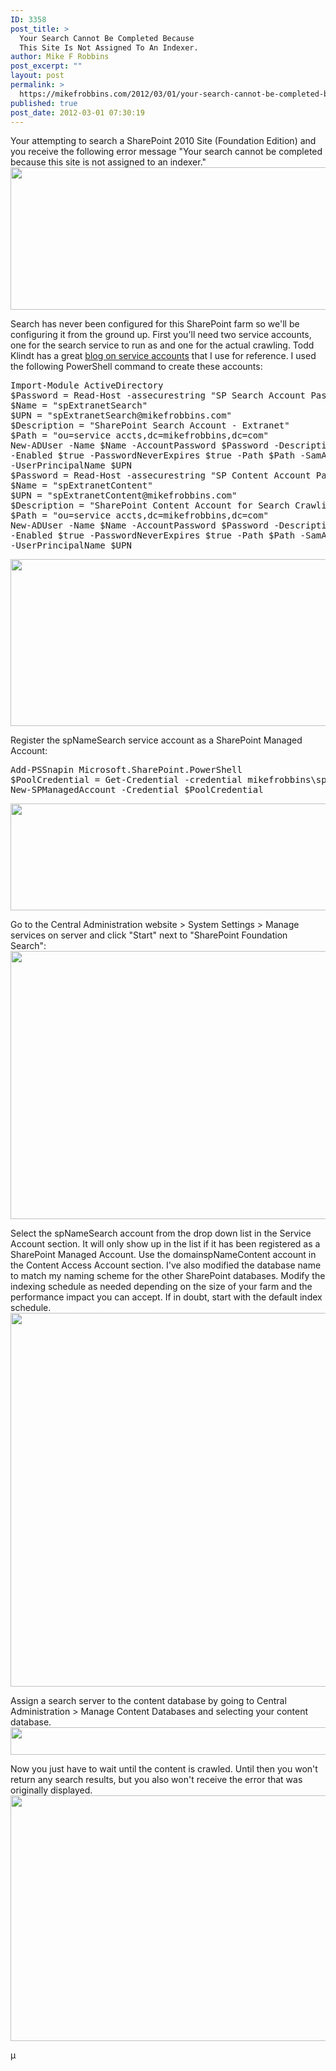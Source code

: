 ```yaml
---
ID: 3358
post_title: >
  Your Search Cannot Be Completed Because
  This Site Is Not Assigned To An Indexer.
author: Mike F Robbins
post_excerpt: ""
layout: post
permalink: >
  https://mikefrobbins.com/2012/03/01/your-search-cannot-be-completed-because-this-site-is-not-assigned-to-an-indexer/
published: true
post_date: 2012-03-01 07:30:19
---
```

Your attempting to search a SharePoint 2010 Site (Foundation Edition) and you receive the following error message "Your search cannot be completed because this site is not assigned to an indexer."
<a href="http://mikefrobbins.com/wp-content/uploads/2012/02/sp2010f-search1.png"><img class="alignnone size-full wp-image-3360" title="sp2010f-search1" alt="" src="http://mikefrobbins.com/wp-content/uploads/2012/02/sp2010f-search1.png" width="635" height="228" /></a>

Search has never been configured for this SharePoint farm so we'll be configuring it from the ground up. First you'll need two service accounts, one for the search service to run as and one for the actual crawling. Todd Klindt has a great <a href="http://www.toddklindt.com/blog/Lists/Posts/Post.aspx?ID=237" target="_blank">blog on service accounts</a> that I use for reference. I used the following PowerShell command to create these accounts:
<pre class="lang:ps decode:true">Import-Module ActiveDirectory
$Password = Read-Host -assecurestring "SP Search Account Password"
$Name = "spExtranetSearch"
$UPN = "spExtranetSearch@mikefrobbins.com"
$Description = "SharePoint Search Account - Extranet"
$Path = "ou=service accts,dc=mikefrobbins,dc=com"
New-ADUser -Name $Name -AccountPassword $Password -Description $Description `
-Enabled $true -PasswordNeverExpires $true -Path $Path -SamAccountName $Name `
-UserPrincipalName $UPN
$Password = Read-Host -assecurestring "SP Content Account Password"
$Name = "spExtranetContent"
$UPN = "spExtranetContent@mikefrobbins.com"
$Description = "SharePoint Content Account for Search Crawling - Extranet"
$Path = "ou=service accts,dc=mikefrobbins,dc=com"
New-ADUser -Name $Name -AccountPassword $Password -Description $Description `
-Enabled $true -PasswordNeverExpires $true -Path $Path -SamAccountName $Name `
-UserPrincipalName $UPN</pre>
<a href="http://mikefrobbins.com/wp-content/uploads/2012/02/sp2010f-search2.png"><img class="alignnone size-full wp-image-3362" title="sp2010f-search2" alt="" src="http://mikefrobbins.com/wp-content/uploads/2012/02/sp2010f-search2.png" width="606" height="267" /></a>

Register the spNameSearch service account as a SharePoint Managed Account:
<pre class="lang:ps decode:true">Add-PSSnapin Microsoft.SharePoint.PowerShell
$PoolCredential = Get-Credential -credential mikefrobbins\spExtranetSearch
New-SPManagedAccount -Credential $PoolCredential</pre>
<a href="http://mikefrobbins.com/wp-content/uploads/2012/02/sp2010f-search21.png"><img class="alignnone size-full wp-image-3374" title="sp2010f-search21" alt="" src="http://mikefrobbins.com/wp-content/uploads/2012/02/sp2010f-search21.png" width="587" height="171" /></a>

Go to the Central Administration website &gt; System Settings &gt; Manage services on server and click "Start" next to "SharePoint Foundation Search":
<a href="http://mikefrobbins.com/wp-content/uploads/2012/02/sp2010f-search3.png"><img class="alignnone size-full wp-image-3372" title="sp2010f-search3" alt="" src="http://mikefrobbins.com/wp-content/uploads/2012/02/sp2010f-search3.png" width="640" height="429" /></a>

Select the spNameSearch account from the drop down list in the Service Account section. It will only show up in the list if it has been registered as a SharePoint Managed Account. Use the domainspNameContent account in the Content Access Account section. I've also modified the database name to match my naming scheme for the other SharePoint databases. Modify the indexing schedule as needed depending on the size of your farm and the performance impact you can accept. If in doubt, start with the default index schedule.
<a href="http://mikefrobbins.com/wp-content/uploads/2012/02/sp2010f-search4.png"><img class="alignnone size-full wp-image-3376" title="sp2010f-search4" alt="" src="http://mikefrobbins.com/wp-content/uploads/2012/02/sp2010f-search4.png" width="640" height="598" /></a>

Assign a search server to the content database by going to Central Administration &gt; Manage Content Databases and selecting your content database.
<a href="http://mikefrobbins.com/wp-content/uploads/2012/02/sp2010f-search5.png"><img class="alignnone size-full wp-image-3378" title="sp2010f-search5" alt="" src="http://mikefrobbins.com/wp-content/uploads/2012/02/sp2010f-search5.png" width="640" height="44" /></a>

Now you just have to wait until the content is crawled. Until then you won't return any search results, but you also won't receive the error that was originally displayed.
<a href="http://mikefrobbins.com/wp-content/uploads/2012/02/sp2010f-search6.png"><img class="alignnone size-full wp-image-3379" title="sp2010f-search6" alt="" src="http://mikefrobbins.com/wp-content/uploads/2012/02/sp2010f-search6.png" width="531" height="393" /></a>

µ
